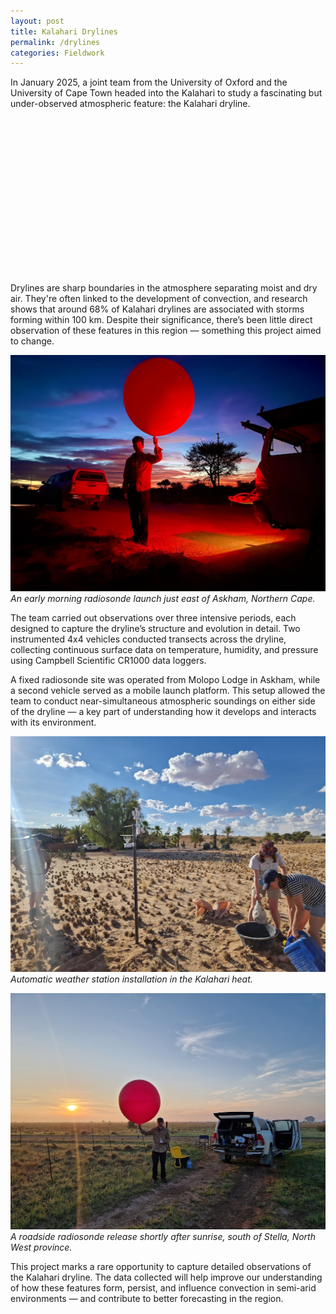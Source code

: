 ```yaml
---
layout: post
title: Kalahari Drylines
permalink: /drylines
categories: Fieldwork
---
```


In January 2025, a joint team from the University of Oxford and the University of Cape Town headed into the Kalahari to study a fascinating but under-observed atmospheric feature: the Kalahari dryline.

<link rel="stylesheet" href="https://unpkg.com/leaflet@1.9.4/dist/leaflet.css" crossorigin="" />
<script src="https://unpkg.com/leaflet@1.9.4/dist/leaflet.js" crossorigin=""></script>

<div id="map" style="height: 250px; width: 100%; margin-top: 1em;"></div>

<script>
document.addEventListener("DOMContentLoaded", function () {
  var map = L.map('map').setView([-26, 25], 4);
  L.tileLayer('https://tile.openstreetmap.org/{z}/{x}/{y}.png', {
    attribution: '© OpenStreetMap contributors'
  }).addTo(map); 
  // Define custom red and green icons
  var redIcon = new L.Icon({
    iconUrl: 'https://raw.githubusercontent.com/pointhi/leaflet-color-markers/master/img/marker-icon-red.png',
    shadowUrl: 'https://unpkg.com/leaflet@1.9.4/dist/images/marker-shadow.png',
    iconSize: [25, 41],
    iconAnchor: [12, 41],
    popupAnchor: [1, -34],
    shadowSize: [41, 41]
  });

  // Apply colored markers
  L.marker([-26.931336858920407, 20.661717746560647], { icon: redIcon }).addTo(map)
    .bindPopup('Molopo')
    .openPopup();
});
</script>

Drylines are sharp boundaries in the atmosphere separating moist and dry air. They're often linked to the development of convection, and research shows that around 68% of Kalahari drylines are associated with storms forming within 100 km. Despite their significance, there’s been little direct observation of these features in this region — something this project aimed to change.

![img1](/assets/kapex2/ah_night_sonde.jpg)  
*An early morning radiosonde launch just east of Askham, Northern Cape.*  

The team carried out observations over three intensive periods, each designed to capture the dryline’s structure and evolution in detail. Two instrumented 4x4 vehicles conducted transects across the dryline, collecting continuous surface data on temperature, humidity, and pressure using Campbell Scientific CR1000 data loggers.

A fixed radiosonde site was operated from Molopo Lodge in Askham, while a second vehicle served as a mobile launch platform. This setup allowed the team to conduct near-simultaneous atmospheric soundings on either side of the dryline — a key part of understanding how it develops and interacts with its environment.

![img3](/assets/kapex2/aws_install.jpg)  
*Automatic weather station installation in the Kalahari heat.*  

![img2](/assets/kapex2/ah_roving.jpg)  
*A roadside radiosonde release shortly after sunrise, south of Stella, North West province.*  

This project marks a rare opportunity to capture detailed observations of the Kalahari dryline. The data collected will help improve our understanding of how these features form, persist, and influence convection in semi-arid environments — and contribute to better forecasting in the region.
